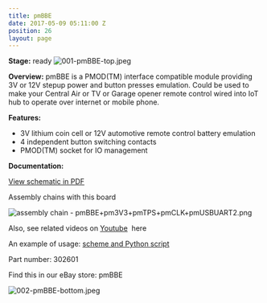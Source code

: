 ```yaml
---
title: pmBBE
date: 2017-05-09 05:11:00 Z
position: 26
layout: page
---
```


**Stage:** ready
![001-pmBBE-top.jpeg](/uploads/pmBBE/001-pmBBE-top.jpeg)

**Overview:**
pmBBE is a PMOD(TM) interface compatible module providing 3V or 12V step­up power and button presses emulation. Could be used to make your Central Air or TV or Garage opener remote control wired into IoT hub to operate over internet or mobile phone.

**Features:**
* 3V lithium coin cell or 12V automotive remote control battery emulation
* 4 independent button switching contacts
* PMOD(TM) socket for IO management

**Documentation:**

[View schematic in PDF](/uploads/pmBBE/SCH_pmBBE.pdf)

Assembly chains with this board

![assembly chain - pmBBE+pm3V3+pmTPS+pmCLK+pmUSBUART2.png](/uploads/pmBBE/assembly%20chain%20-%20pmBBE+pm3V3+pmTPS+pmCLK+pmUSBUART2.png)

Also, see related videos on 
[Youtube](https://www.youtube.com/playlist?list=PLPUxs94yXWxcDO2AED_hj9w8HFA2h_Trj)
 here

An example of usage: 
[scheme and Python script](/uploads/pmBBE/PMBBE_uart_gpio_control.zip)

Part number: 302601

Find this in our eBay store: pmBBE

![002-pmBBE-bottom.jpeg](/uploads/pmBBE/002-pmBBE-bottom.jpeg)